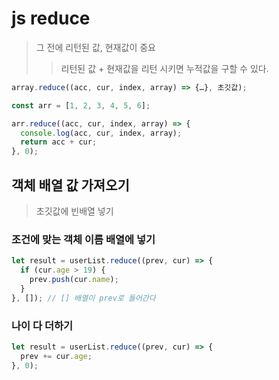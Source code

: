 # js reduce

> 그 전에 리턴된 값, 현재값이 중요
>
> > 리턴된 값 + 현재값을 리턴 시키면 누적값을 구할 수 있다.

```js
array.reduce((acc, cur, index, array) => {…}, 초깃값);

const arr = [1, 2, 3, 4, 5, 6];

arr.reduce((acc, cur, index, array) => {
  console.log(acc, cur, index, array);
  return acc + cur;
}, 0);
```

## 객체 배열 값 가져오기

> 초깃값에 빈배열 넣기

### 조건에 맞는 객체 이름 배열에 넣기

```js
let result = userList.reduce((prev, cur) => {
  if (cur.age > 19) {
    prev.push(cur.name);
  }
}, []); // [] 배열이 prev로 들어간다
```

### 나이 다 더하기

```js
let result = userList.reduce((prev, cur) => {
  prev += cur.age;
}, 0);
```
